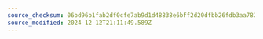```yaml
---
source_checksum: 06bd96b1fab2df0cfe7ab9d1d48838e6bff2d20dfbb26fdb3aa782b99267dd93
source_modified: 2024-12-12T21:11:49.589Z
---
```


